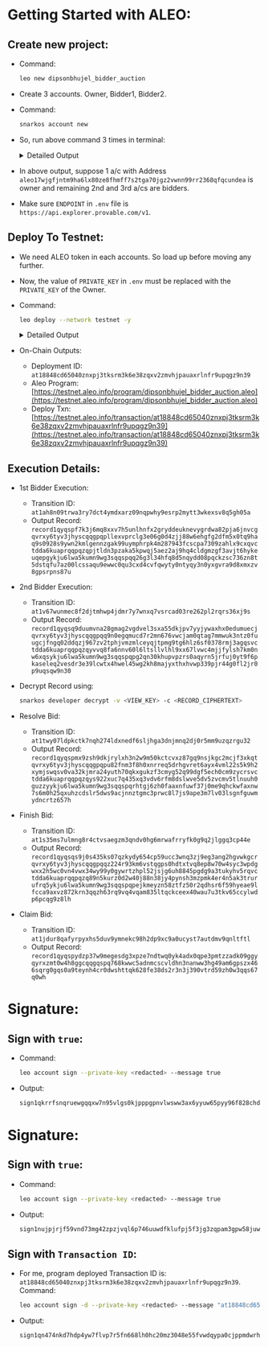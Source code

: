 # Getting Started with ALEO:

## Create new project:
- Command:
    ```sh
    leo new dipsonbhujel_bidder_auction
    ```

- Create 3 accounts. Owner, Bidder1, Bidder2.
- Command:
    ```sh
    snarkos account new
    ```
- So, run above command 3 times in terminal:
    <details><summary> Detailed Output </summary><blockquote>

    ~~~
    $ snarkos account new
        Private Key  <hidden>
        View Key  <hidden>
        Address  aleo17wjgfjntm9ha6lx80ze8fhmff7s2tga70jgz2vwnn99rr2368qfqcundea

    $ snarkos account new
        Private Key  <hidden>
        View Key  <hidden>
        Address  aleo1zd7npntgtz3lc8sgcsr0sswgg4r0juyfxgqjawfaag9c7vew4u8sx4jn9w

    $ snarkos account new
        Private Key  <hidden>
        View Key  <hidden>
        Address  aleo19y5dghd5lwh53sjwtd5v3hdh0t0drn36gqpmcn683t43ml9zsvqq343kte
    ~~~
    
    </blockquote></details>

- In above output, suppose 1 a/c with Address `aleo17wjgfjntm9ha6lx80ze8fhmff7s2tga70jgz2vwnn99rr2368qfqcundea` is owner and remaining 2nd and 3rd a/cs are bidders. 
- Make sure `ENDPOINT` in `.env` file is `https://api.explorer.provable.com/v1`.
     
## Deploy To Testnet:
- We need ALEO token in each accounts. So load up before moving any further.
- Now, the value of `PRIVATE_KEY` in `.env` must be replaced with the `PRIVATE_KEY` of the Owner.
- Command:
    ```sh
    leo deploy --network testnet -y
    ```
    <details><summary> Detailed Output </summary><blockquote>

    ~~~
       Leo ✅ Compiled 'dipsonbhujel_bidder_auction.aleo' into Aleo instructions
    📦 Creating deployment transaction for 'dipsonbhujel_bidder_auction.aleo'...


    Base deployment cost for 'dipsonbhujel_bidder_auction.aleo' is 14.495675 credits.

    +----------------------------------+----------------+
    | dipsonbhujel_bidder_auction.aleo | Cost (credits) |
    +----------------------------------+----------------+
    | Transaction Storage              | 3.639000       |
    +----------------------------------+----------------+
    | Program Synthesis                | 9.856675       |
    +----------------------------------+----------------+
    | Namespace                        | 1.000000       |
    +----------------------------------+----------------+
    | Priority Fee                     | 0.000000       |
    +----------------------------------+----------------+
    | Total                            | 14.495675      |
    +----------------------------------+----------------+

    Your current public balance is 29.830178 credits.

    ✅ Created deployment transaction for 'dipsonbhujel_bidder_auction.aleo'

    Broadcasting transaction to https://api.explorer.provable.com/v1/testnet/transaction/broadcast...

    ⌛ Deployment at18848cd65040znxpj3tksrm3k6e38zqxv2zmvhjpauaxrlnfr9upqgz9n39 ('dipsonbhujel_bidder_auction.aleo') has been broadcast to https://api.explorer.provable.com/v1/testnet/transaction/broadcast.
    ~~~

    </blockquote></details>


- On-Chain Outputs: 
    - Deployment ID: `at18848cd65040znxpj3tksrm3k6e38zqxv2zmvhjpauaxrlnfr9upqgz9n39`
    - Aleo Program: [https://testnet.aleo.info/program/dipsonbhujel_bidder_auction.aleo](https://testnet.aleo.info/program/dipsonbhujel_bidder_auction.aleo)
    - Deploy Txn: [https://testnet.aleo.info/transaction/at18848cd65040znxpj3tksrm3k6e38zqxv2zmvhjpauaxrlnfr9upqgz9n39](https://testnet.aleo.info/transaction/at18848cd65040znxpj3tksrm3k6e38zqxv2zmvhjpauaxrlnfr9upqgz9n39) 


## Execution Details:
- 1st Bidder Execution:
    - Transition ID: `at1ah8n09trwa3ry7dct4ymdxarz09nqpwhy9esrp2mytt3wkexsv8q5gh05a`
    - Output Record: `record1qyqspf7k3j6mq8xxv7h5unlhnfx2gryddeuknevygrdwa82pja6jnvcgqvrxy6tyv3jhyscqqgpqpllexvprclg3e06g0d4zjj88w6ehgfg2dfm5x0tq9haq9s0928s9ywn2kmlgennzgak99uymphrpk4m287943fcscpa7309zahlx9cxqvctdda6kuaprqqpqzqpjtldn3pzaka5kpwqj5aez2aj9hq4cldgmzgf3avjt6hykeuqepgykju6lwa5kumn9wg3sqqspqq26g3l34hfq8d5nqydd08pqckzsc736zn8t5dstqfu7az00lcssaqu9ewwc0qu3cxd4cvfqwyty0ntyqy3n0yxgvra9d8xmxzv8gpsrpns87u`

- 2nd Bidder Execution:
    - Transition ID: `at1v67wunmec8f2djtmhwp4jdmr7y7wnxq7vsrcad03re262pl2rqrs36xj9s`
    - Output Record: `record1qyqsq9duumvna28gmag2vgdvel3sxa55dkjpv7yyjywaxhx0edumuecjqvrxy6tyv3jhyscqqgpqq9n0egqmucd7r2mn676vwcjam0qtag7mmwuk3ntz0fuugcjfngq02ddqzj967zv2tphjvmzmlceyqjtpmg9tg6hlz6sf0378rmj3agqsvctdda6kuaprqqpqzqyvvq8fa6nnv60l6ltsllvlhl9xx67lvwc4mjjfylsh7km0nw6xqsykju6lwa5kumn9wg3sqqspqpg2qn30khupvpzrs0aqyrn5jrfuj0yt9f6pkaseleq2vesdr3e39lcwtx4hwel45wg2kh8majyxthxhvwp339pjr44g0fl2jr0p9uqsqw9n30`

- Decrypt Record using:
    ```sh
    snarkos developer decrypt -v <VIEW_KEY> -c <RECORD_CIPHERTEXT>
    ```

- Resolve Bid:
    - Transition ID: `at1twy07ldpkctk7nqh274ldxnedf6sljhga3dnjmnq2dj0r5mm9uzqzrgu32`
    - Output Record: `record1qyqspmx9zsh9dkjrylxh3n2w9m50kctcvxz87gq9nsjkgc2mcjf3xkqtqvrxy6tyv3jhyscqqgpqpu82fnm3f8h0xnrreq5drhgvret6ayx4vml22s5k9h2xymjswqsv0va32kjmra24yuth70qkxgukzf3cmyg52q99dgf5ech0cm9zycrsvctdda6kuaprqqpqzqys922xuc7q435xq3vdv6rfm8dslwve5dv5zvcmv5tlnuuh0guzzyykju6lwa5kumn9wg3sqqspqrhtgj6zh0faaxnfuwf37j0me9qhckwfaxnw7s6m0h25qxuhzcdslr5dws9acjnnztgmc3prwc8l7js9ape3m7lv03lsgnfguwmydncrtz657h`

- Finish Bid:
    - Transition ID: `at1s35ms7ulmng8r4ctvsaegzm3qndv0hg6mrwafrryfk0g9q2jlggq3cp44e`
    - Output Record: `record1qyqsqs9j0s435ks07qzkydy654cp59ucc3wnq3zj9eg3ang2hgvwkgcrqvrxy6tyv3jhyscqqgpqqz224r93km6vstqgps0hdtxtvq8ep8w70w4syc3wpdgwxx2h5wc0vn4vwx34wy99y0gywrtzhpl52jsjg6uh8845pgdg9a3tukyhv5rqvctdda6kuaprqqpqzq89n5kurz0d2w40j88n38jy4pynsh3mzpmk4er4n5ak3trurufrq5ykju6lwa5kumn9wg3sqqspqpejkmeyzn58ztfz50r2qdhsr6f59hyeae9lfcca9axvz872krn3qqzh63rq9vq4vqam835ltqckceex40wau7u3tkv65ccylwdp6pcqg9z8lh`

- Claim Bid:
    - Transition ID: `at1jdur8qafyrpyxhs5duv9ymnekc98h2dp9xc9a0ucyst7autdmv9qnltftl`
    - Output Record: `record1qyqspydzp37w9megesdg3xpze7ndtwq0yk4adx0qpe3pmtzzadk09ggyqyrxzmt0w4h8ggcqqgqspq768kwwc5adnmcscvldhn3nanww3hg49am6gpszx466sqrg0gqs0a9teynh4cr0dwshttqk628fe38ds2r3n3j390vtrd59zh0w3qqs67q0wh`

# Signature:
## Sign with `true`:
- Command:
    ```sh
    leo account sign --private-key <redacted> --message true
    ```

- Output:
    ```sh
    sign1qkrrfsnqruewgqqxw7n95vlgs0kjpppgpnvlwsww3ax6yyuw65pyy96f828chdgv4xntqnlj5pxxd5dhl4dyjvxvpvpyss9uphjpzqtu23rr6mhkgkrusjsmmc7taewueergms2yf25r2fxqy9fphr4aqrj4uvr5pmmj9hcjx0g5kvp3mxavfe7fq5ppdgjnkpyg65u0acrsc8da4j4
    ```

# Signature:
## Sign with `true`:
- Command:
    ```sh
    leo account sign --private-key <redacted> --message true
    ```

- Output:
    ```sh
    sign1nujpjrjf59vnd73mg42zpzjvql6p746uuwdfklufpj5f3jg3zqpam3gpw58juwyvhwshpf9c4crym3s3hplkz0w693pzqwdg42e06q9z3ku2r6nfe0g0pf6e6tlvc53xrktfmtksdtq6l0q0c4kqtjnhq80h804g6x09zfctv4fk7ux2888jsmr59htqps7p3cg9amq5utaq660qnus
    ```

## Sign with `Transaction ID`:
- For me, program deployed Transaction ID is: `at18848cd65040znxpj3tksrm3k6e38zqxv2zmvhjpauaxrlnfr9upqgz9n39`. Command:
    ```sh
    leo account sign -d --private-key <redacted> --message "at18848cd65040znxpj3tksrm3k6e38zqxv2zmvhjpauaxrlnfr9upqgz9n39" --raw
    ```
- Output:
    ```sh
    sign1qn474nkd7hdp4yw7flvp7r5fn668lh0hc20mz3048e55fvwdqypa0cjppmdwrhj73hxmaqgpwceqhkqvf753mpas8a37k6c4v32hgq9z3ku2r6nfe0g0pf6e6tlvc53xrktfmtksdtq6l0q0c4kqtjnhq80h804g6x09zfctv4fk7ux2888jsmr59htqps7p3cg9amq5utaq6vswaxp
    ```